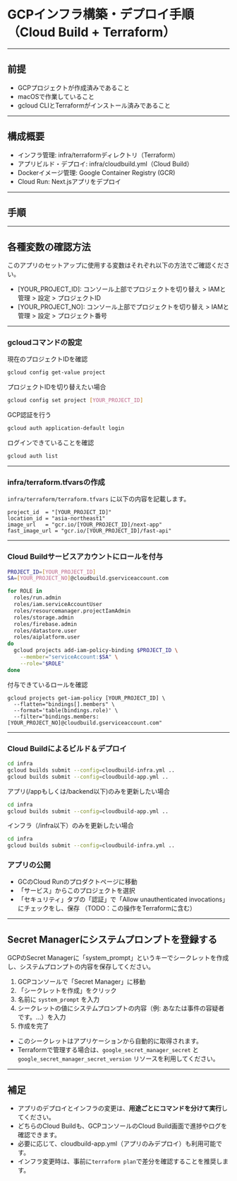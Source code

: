 # GCPインフラ構築・デプロイ手順（Cloud Build + Terraform）

---

## 前提
- GCPプロジェクトが作成済みであること
- macOSで作業していること
- gcloud CLIとTerraformがインストール済みであること

---

## 構成概要
- インフラ管理: infra/terraformディレクトリ（Terraform）
- アプリビルド・デプロイ: infra/cloudbuild.yml（Cloud Build）
- Dockerイメージ管理: Google Container Registry (GCR)
- Cloud Run: Next.jsアプリをデプロイ

---

## 手順

---

## 各種変数の確認方法
このアプリのセットアップに使用する変数はそれぞれ以下の方法でご確認ください。
- [YOUR_PROJECT_ID]: コンソール上部でプロジェクトを切り替え > IAMと管理 > 設定 > プロジェクトID
- [YOUR_PROJECT_NO]: コンソール上部でプロジェクトを切り替え > IAMと管理 > 設定 > プロジェクト番号

---

### gcloudコマンドの設定
現在のプロジェクトIDを確認
```sh
gcloud config get-value project
```
プロジェクトIDを切り替えたい場合
```sh
gcloud config set project [YOUR_PROJECT_ID]
```
GCP認証を行う
```sh
gcloud auth application-default login
```
ログインできていることを確認
```sh
gcloud auth list
```

---

### infra/terraform.tfvarsの作成
`infra/terraform/terraform.tfvars` に以下の内容を記載します。
```hcl
project_id  = "[YOUR_PROJECT_ID]"
location_id = "asia-northeast1"
image_url   = "gcr.io/[YOUR_PROJECT_ID]/next-app"
fast_image_url = "gcr.io/[YOUR_PROJECT_ID]/fast-api"
```

---

### Cloud Buildサービスアカウントにロールを付与
```sh
PROJECT_ID=[YOUR_PROJECT_ID]
SA=[YOUR_PROJECT_NO]@cloudbuild.gserviceaccount.com

for ROLE in
  roles/run.admin
  roles/iam.serviceAccountUser
  roles/resourcemanager.projectIamAdmin
  roles/storage.admin
  roles/firebase.admin
  roles/datastore.user
  roles/aiplatform.user
do
  gcloud projects add-iam-policy-binding $PROJECT_ID \
    --member="serviceAccount:$SA" \
    --role="$ROLE"
done
```
付与できているロールを確認
```
gcloud projects get-iam-policy [YOUR_PROJECT_ID] \
  --flatten="bindings[].members" \
  --format='table(bindings.role)' \
  --filter="bindings.members:[YOUR_PROJECT_NO]@cloudbuild.gserviceaccount.com"
```

---

###  Cloud Buildによるビルド＆デプロイ
```sh
cd infra
gcloud builds submit --config=cloudbuild-infra.yml ..
gcloud builds submit --config=cloudbuild-app.yml ..
```

アプリ(/appもしくは/backend以下)のみを更新したい場合
```sh
cd infra
gcloud builds submit --config=cloudbuild-app.yml ..
```

インフラ（/infra以下）のみを更新したい場合
```sh
cd infra
gcloud builds submit --config=cloudbuild-infra.yml ..
```

### アプリの公開
- GCのCloud Runのプロダクトページに移動
- 「サービス」からこのプロジェクトを選択
- 「セキュリティ」タブの「認証」で「Allow unauthenticated invocations」にチェックをし、保存
（TODO：この操作をTerraformに含む）

---

## Secret Managerにシステムプロンプトを登録する

GCPのSecret Managerに「system_prompt」というキーでシークレットを作成し、システムプロンプトの内容を保存してください。

1. GCPコンソールで「Secret Manager」に移動
2. 「シークレットを作成」をクリック
3. 名前に `system_prompt` を入力
4. シークレットの値にシステムプロンプトの内容（例: あなたは事件の容疑者です。...）を入力
5. 作成を完了

- このシークレットはアプリケーションから自動的に取得されます。
- Terraformで管理する場合は、`google_secret_manager_secret` と `google_secret_manager_secret_version` リソースを利用してください。

---

## 補足
- アプリのデプロイとインフラの変更は、**用途ごとにコマンドを分けて実行**してください。
- どちらのCloud Buildも、GCPコンソールのCloud Build画面で進捗やログを確認できます。
- 必要に応じて、cloudbuild-app.yml（アプリのみデプロイ）も利用可能です。
- インフラ変更時は、事前に`terraform plan`で差分を確認することを推奨します。
